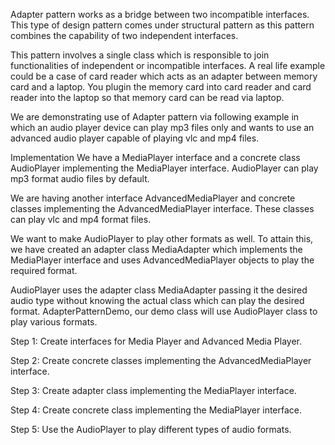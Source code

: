 Adapter pattern works as a bridge between two incompatible interfaces. This type of design pattern comes under structural pattern as this pattern combines the capability of two independent interfaces.

This pattern involves a single class which is responsible to join functionalities of independent or incompatible interfaces. A real life example could be a case of card reader which acts as an adapter between memory card and a laptop. You plugin the memory card into card reader and card reader into the laptop so that memory card can be read via laptop.

We are demonstrating use of Adapter pattern via following example in which an audio player device can play mp3 files only and wants to use an advanced audio player capable of playing vlc and mp4 files.

Implementation
We have a MediaPlayer interface and a concrete class AudioPlayer implementing the MediaPlayer interface. AudioPlayer can play mp3 format audio files by default.

We are having another interface AdvancedMediaPlayer and concrete classes implementing the AdvancedMediaPlayer interface. These classes can play vlc and mp4 format files.

We want to make AudioPlayer to play other formats as well. To attain this, we have created an adapter class MediaAdapter which implements the MediaPlayer interface and uses AdvancedMediaPlayer objects to play the required format.

AudioPlayer uses the adapter class MediaAdapter passing it the desired audio type without knowing the actual class which can play the desired format. AdapterPatternDemo, our demo class will use AudioPlayer class to play various formats.

Step 1:
Create interfaces for Media Player and Advanced Media Player.

Step 2:
Create concrete classes implementing the AdvancedMediaPlayer interface.

Step 3:
Create adapter class implementing the MediaPlayer interface.

Step 4:
Create concrete class implementing the MediaPlayer interface.

Step 5:
Use the AudioPlayer to play different types of audio formats.
